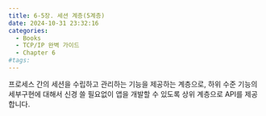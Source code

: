 ```yaml
---
title: 6-5장. 세션 계층(5계층)
date: 2024-10-31 23:32:16
categories:
  - Books
  - TCP/IP 완벽 가이드
  - Chapter 6
#tags:
---
```

프로세스 간의 세션을 수립하고 관리하는 기능을 제공하는 계층으로, 하위 수준 기능의 세부구현에 대해서 신경 쓸 필요없이 앱을 개발할 수 있도록 상위 계층으로 API를 제공합니다.
